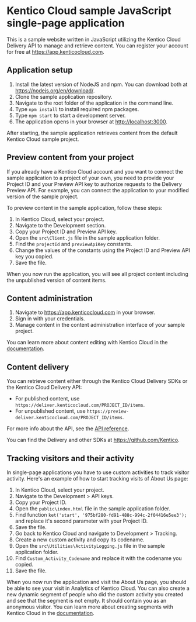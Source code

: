 # Kentico Cloud sample JavaScript single-page application

 This is a sample website written in JavaScript utilizing the Kentico Cloud Delivery API to manage and retrieve content. You can register your account for free at <https://app.kenticocloud.com>.

## Application setup

1. Install the latest version of NodeJS and npm. You can download both at <https://nodejs.org/en/download/>.
2. Clone the sample application repository.
3. Navigate to the root folder of the application in the command line.
4. Type `npm install` to install required npm packages.
5. Type `npm start` to start a development server.
6. The application opens in your browser at <http://localhost:3000>.

After starting, the sample application retrieves content from the default Kentico Cloud sample project.

## Preview content from your project

If you already have a Kentico Cloud account and you want to connect the sample application to a project of your own, you need to provide your Project ID and your Preview API key to authorize requests to the Delivery Preview API. For example, you can connect the application to your modified version of the sample project.

To preview content in the sample application, follow these steps:

1. In Kentico Cloud, select your project.
2. Navigate to the Development section.
3. Copy your Project ID and Preview API key.
4. Open the `src\Client.js` file in the sample application folder.
5. Find the `projectId` and `previewApiKey` constants.
6. Change the values of the constants using the Project ID and Preview API key you copied.
7. Save the file.

When you now run the application, you will see all project content including the unpublished version of content items.

## Content administration

1. Navigate to <https://app.kenticocloud.com> in your browser.
2. Sign in with your credentials.
3. Manage content in the content administration interface of your sample project.

You can learn more about content editing with Kentico Cloud in the [documentation](http://help.kenticocloud.com/).

## Content delivery

You can retrieve content either through the Kentico Cloud Delivery SDKs or the Kentico Cloud Delivery API:

* For published content, use `https://deliver.kenticocloud.com/PROJECT_ID/items`.
* For unpublished content, use `https://preview-deliver.kenticocloud.com/PROJECT_ID/items`.

For more info about the API, see the [API reference](https://developer.kenticocloud.com/reference).

You can find the Delivery and other SDKs at <https://github.com/Kentico>.

## Tracking visitors and their activity

In single-page applications you have to use custom activities to track visitor activity. Here's an example of how to start tracking visits of About Us page:

1. In Kentico Cloud, select your project.
2. Navigate to the Development > API keys.
3. Copy your Project ID.
4. Open the `public\index.html` file in the sample application folder.
5. Find function `ket('start', '975bf280-fd91-488c-994c-2f04416e5ee3');` and replace it's second parameter with your Project ID.
6. Save the file.
7. Go back to Kentico Cloud and navigate to Development > Tracking.
8. Create a new custom activity and copy its codename.
9. Open the `src\Utilities\ActivityLogging.js` file in the sample application folder.
10. Find `Custom_Activity_Codename` and replace it with the codename you copied.
11. Save the file.

When you now run the application and visit the About Us page, you should be able to see your visit in Analytics of Kentico Cloud. You can also create a new dynamic segment of people who did the custom activity you created and see that the segment is not empty. It should contain you as an anonymous visitor. You can learn more about creating segments with Kentico Cloud in the [documentation](https://help.kenticocloud.com/contact-tracking-and-content-personalization/segments/creating-segments-of-your-visitors).
